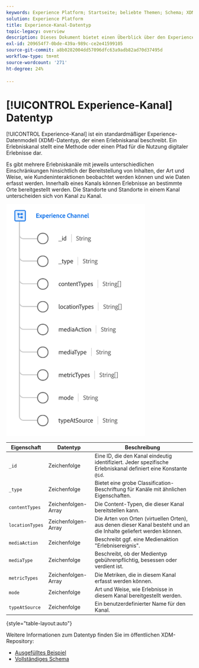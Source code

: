 ```yaml
---
keywords: Experience Platform; Startseite; beliebte Themen; Schema; XDM; Felder; Schemas; Schemas; Webseitendetails; Datentyp; Datentyp; Datentyp; Datentyp; Webseite
solution: Experience Platform
title: Experience-Kanal-Datentyp
topic-legacy: overview
description: Dieses Dokument bietet einen Überblick über den Experience-Kanal-Datenmodell (XDM)-Datentyp.
exl-id: 209654f7-0bde-439a-989c-ce2e41599105
source-git-commit: a8b0282004dd57096dfc63a9adb82ad70d37495d
workflow-type: tm+mt
source-wordcount: '271'
ht-degree: 24%

---
```


# [!UICONTROL Experience-Kanal] Datentyp

[!UICONTROL Experience-Kanal] ist ein standardmäßiger Experience-Datenmodell (XDM)-Datentyp, der einen Erlebniskanal beschreibt. Ein Erlebniskanal stellt eine Methode oder einen Pfad für die Nutzung digitaler Erlebnisse dar.

Es gibt mehrere Erlebniskanäle mit jeweils unterschiedlichen Einschränkungen hinsichtlich der Bereitstellung von Inhalten, der Art und Weise, wie Kundeninteraktionen beobachtet werden können und wie Daten erfasst werden. Innerhalb eines Kanals können Erlebnisse an bestimmte Orte bereitgestellt werden. Die Standorte und Standorte in einem Kanal unterscheiden sich von Kanal zu Kanal.

![](../images/data-types/experience-channel.png)

| Eigenschaft | Datentyp | Beschreibung |
| --- | --- | --- |
| `_id` | Zeichenfolge | Eine ID, die den Kanal eindeutig identifiziert. Jeder spezifische Erlebniskanal definiert eine Konstante `@id`. |
| `_type` | Zeichenfolge | Bietet eine grobe Classification-Beschriftung für Kanäle mit ähnlichen Eigenschaften. |
| `contentTypes` | Zeichenfolgen-Array | Die Content-Typen, die dieser Kanal bereitstellen kann. |
| `locationTypes` | Zeichenfolgen-Array | Die Arten von Orten (virtuellen Orten), aus denen dieser Kanal besteht und an die Inhalte geliefert werden können. |
| `mediaAction` | Zeichenfolge | Beschreibt ggf. eine Medienaktion &quot;Erlebnisereignis&quot;. |
| `mediaType` | Zeichenfolge | Beschreibt, ob der Medientyp gebührenpflichtig, besessen oder verdient ist. |
| `metricTypes` | Zeichenfolgen-Array | Die Metriken, die in diesem Kanal erfasst werden können. |
| `mode` | Zeichenfolge | Art und Weise, wie Erlebnisse in diesem Kanal bereitgestellt werden. |
| `typeAtSource` | Zeichenfolge | Ein benutzerdefinierter Name für den Kanal. |

{style=&quot;table-layout:auto&quot;}

Weitere Informationen zum Datentyp finden Sie im öffentlichen XDM-Repository:

* [Ausgefülltes Beispiel](https://github.com/adobe/xdm/blob/master/components/datatypes/channels/channel.example.1.json)
* [Vollständiges Schema](https://github.com/adobe/xdm/blob/master/components/datatypes/channels/channel.schema.json)
